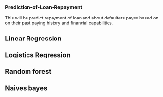 ### Prediction-of-Loan-Repayment
This will be predict repayment of loan and about defaulters payee based on on their past paying history and financial capabilities. 
## Linear Regression
## Logistics Regression
## Random forest
## Naives bayes

